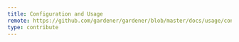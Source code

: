 ```yaml
---
title: Configuration and Usage
remote: https://github.com/gardener/gardener/blob/master/docs/usage/configuration.md
type: contribute
---
```

